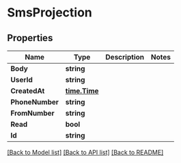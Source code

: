 # SmsProjection

## Properties

Name | Type | Description | Notes
------------ | ------------- | ------------- | -------------
**Body** | **string** |  | 
**UserId** | **string** |  | 
**CreatedAt** | [**time.Time**](time.Time) |  | 
**PhoneNumber** | **string** |  | 
**FromNumber** | **string** |  | 
**Read** | **bool** |  | 
**Id** | **string** |  | 

[[Back to Model list]](../README#documentation-for-models) [[Back to API list]](../README#documentation-for-api-endpoints) [[Back to README]](../README)


